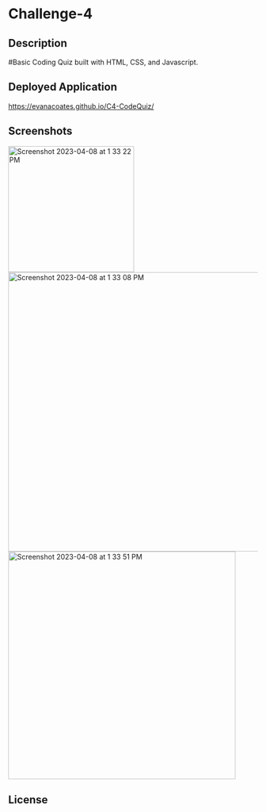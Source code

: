 # Challenge-4

## Description
#Basic Coding Quiz built with HTML, CSS, and Javascript.

## Deployed Application

https://evanacoates.github.io/C4-CodeQuiz/

## Screenshots

<img width="254" alt="Screenshot 2023-04-08 at 1 33 22 PM" src="https://user-images.githubusercontent.com/113846878/230735199-a75808e8-39c7-479c-8ac0-77ad6a14ba73.png">

<img width="563" alt="Screenshot 2023-04-08 at 1 33 08 PM" src="https://user-images.githubusercontent.com/113846878/230735197-f82e92ca-3ced-4be9-9090-26ea711f9ec4.png">

<img width="459" alt="Screenshot 2023-04-08 at 1 33 51 PM" src="https://user-images.githubusercontent.com/113846878/230735202-868e4e08-6a50-41d6-b345-b0bd24b5e646.png">

## License





